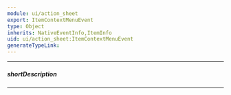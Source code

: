 ```yaml
---
module: ui/action_sheet
export: ItemContextMenuEvent
type: Object
inherits: NativeEventInfo,ItemInfo
uid: ui/action_sheet:ItemContextMenuEvent
generateTypeLink: 
---
```

---
##### shortDescription
<!-- Description goes here -->

---
<!-- Description goes here -->